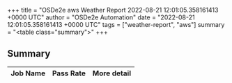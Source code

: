 +++
title = "OSDe2e aws Weather Report 2022-08-21 12:01:05.358161413 +0000 UTC"
author = "OSDe2e Automation"
date = "2022-08-21 12:01:05.358161413 +0000 UTC"
tags = ["weather-report", "aws"]
summary = "<table class=\"summary\"></table>"
+++
## Summary

| Job Name | Pass Rate | More detail |
|----------|-----------|-------------|




